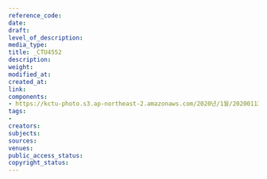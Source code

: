 ```yaml
---
reference_code: 
date: 
draft: 
level_of_description: 
media_type: 
title: _CTU4552
description: 
weight: 
modified_at: 
created_at: 
link: 
components:
- https://kctu-photo.s3.ap-northeast-2.amazonaws.com/2020년/1월/20200113_민주당+전혜숙+의원실+톨게이트+노동자+강제+퇴거+집행+규탄+기자회견/_CTU4552.jpg
tags:
- 
creators: 
subjects: 
sources: 
venues: 
public_access_status: 
copyright_status: 
---
```

